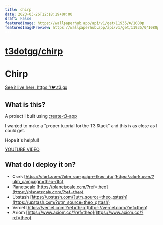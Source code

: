 ```yaml
---
title: chirp
date: 2023-03-26T12:18:19+08:00
draft: False
featuredImage: https://wallpaperhub.app/api/v1/get/11935/0/1080p
featuredImagePreview: https://wallpaperhub.app/api/v1/get/11935/0/1080p
---
```


# [t3dotgg/chirp](https://github.com/t3dotgg/chirp)

# Chirp

[See it live here: https://🐦.t3.gg](https://🐦.t3.gg)

## What is this?

A project I built using [create-t3-app](https://create.t3.gg)

I wanted to make a "proper tutorial for the T3 Stack" and this is as close as I could get.

Hope it's helpful!

[YOUTUBE VIDEO](https://youtu.be/YkOSUVzOAA4)

## What do I deploy it on?

- Clerk [https://clerk.com/?utm_campaign=theo-dtc](https://clerk.com/?utm_campaign=theo-dtc)
- Planetscale [https://planetscale.com/?ref=theo](https://planetscale.com/?ref=theo)
- Upstash [https://upstash.com/?utm_source=theo_qstash](https://upstash.com/?utm_source=theo_qstash)
- Vercel [https://vercel.com/?ref=theo](https://vercel.com/?ref=theo)
- Axiom [https://www.axiom.co/?ref=theo](https://www.axiom.co/?ref=theo)
